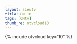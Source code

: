 ```yaml
--- 
layout: sieutv
title: CN 10
tags: [CNtv]
thumb_re: otvcloud10
---
```

{% include otvcloud key="10" %} 
